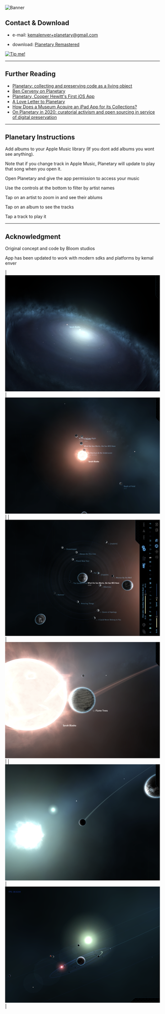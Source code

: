 ![Banner](images/banner2.jpg)

## Contact & Download

* e-mail: [kemalenver+planetary@gmail.com](kemalenver+planetary@gmail.com)

* download: [Planetary Remastered](https://apps.apple.com/us/app/planetary-remastered/id1473561807?mt=8)
  
<a href="https://www.buymeacoffee.com/kemalenver" target="_blank">
  <img src="https://cdn.buymeacoffee.com/buttons/lato-red.png" alt="Tip me!" style="height: 37px;">
</a>

---

## Further Reading

* [Planetary: collecting and preserving code as a living object](https://www.cooperhewitt.org/2013/08/26/planetary-collecting-and-preserving-code-as-a-living-object)
* [Ben Cerveny on Planetary](https://www.cooperhewitt.org/2015/06/26/ben-cerveny-on-planetary/)
* [Planetary, Cooper Hewitt's First iOS App](https://www.cooperhewitt.org/2019/05/16/planetary-cooper-hewitts-first-ios-app/)
* [A Love Letter to Planetary](https://www.cooperhewitt.org/2022/02/16/a-love-letter-to-planetary/)
* [How Does a Museum Acquire an iPad App for its Collections?](https://www.smithsonianmag.com/smithsonian-institution/how-does-a-museum-acquire-an-ipad-app-for-its-collections-880301/)
* [On Planetary in 2020: curatorial activism and open sourcing in service of digital preservation](https://buttondown.com/sebchan/archive/48-on-planetary-in-2020-curatorial-activism-and/)

---

## Planetary Instructions

Add albums to your Apple Music library (If you dont add albums you wont see anything).  

Note that if you change track in Apple Music, Planetary will update to play that song when you open it.

Open Planetary and give the app permission to access your music

Use the controls at the bottom to filter by artist names

Tap on an artist to zoom in and see their ablums

Tap on an album to see the tracks

Tap a track to play it

---

## Acknowledgment

Original concept and code by Bloom studios

App has been updated to work with modern sdks and platforms by kemal enver

| ![pretty planetary 1](images/1.PNG) | ![pretty planetary 2](images/2.PNG) |
| ![pretty planetary 3](images/3.PNG) | ![pretty planetary 4](images/4.PNG) |
| ![pretty planetary 5](images/5.PNG) | ![pretty planetary 6](images/6.PNG) |

